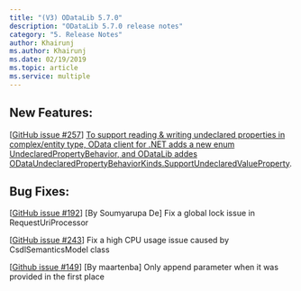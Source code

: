 ```yaml
---
title: "(V3) ODataLib 5.7.0"
description: "ODataLib 5.7.0 release notes"
category: "5. Release Notes"
author: Khairunj
ms.author: Khairunj
ms.date: 02/19/2019
ms.topic: article
ms.service: multiple
---
```


## New Features: 
[[GitHub issue #257](https://github.com/OData/odata.net/issues/257)] [To support reading & writing undeclared properties in complex/entity type, OData client for .NET adds a new enum UndeclaredPropertyBehavior, and ODataLib addes ODataUndeclaredPropertyBehaviorKinds.SupportUndeclaredValueProperty](https://odata.github.io/odata.net/#06-13-support-untyped-json).

## Bug Fixes: 
[[GitHub issue #192](https://github.com/OData/odata.net/issues/192)] [By Soumyarupa De] Fix a global lock issue in RequestUriProcessor

[[GitHub issue #243](https://github.com/OData/odata.net/issues/243)] Fix a high CPU usage issue caused by CsdlSemanticsModel class

[[Github issue #149](https://github.com/OData/odata.net/pull/149)] [By maartenba] Only append parameter when it was provided in the first place
